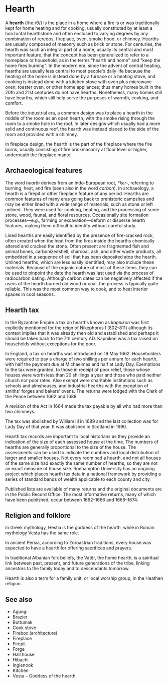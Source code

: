 # Hearth

A **hearth** (/hɑːrθ/) is the place in a home where a fire is or was traditionally kept for home heating and for cooking, usually constituted by at least a horizontal hearthstone and often enclosed to varying degrees by any combination of reredos, fireplace, oven, smoke hood, or chimney. Hearths are usually composed of masonry such as brick or stone. For centuries, the hearth was such an integral part of a home, usually its central and most important feature, that the concept has been generalized to refer to a homeplace or household, as in the terms "hearth and home" and "keep the home fires burning". In the modern era, since the advent of central heating, hearths are usually less central to most people's daily life because the heating of the home is instead done by a furnace or a heating stove, and cooking is instead done with a kitchen stove with oven plus microwave oven, toaster oven, or other home appliances; thus many homes built in the 20th and 21st centuries do not have hearths. Nonetheless, many homes still have hearths, which still help serve the purposes of warmth, cooking, and comfort. 

Before the industrial era, a common design was to place a hearth in the middle of the room as an open hearth, with the smoke rising through the room to a smoke hole in the roof. In later designs which usually had a more solid and continuous roof, the hearth was instead placed to the side of the room and provided with a chimney. 

In fireplace design, the hearth is the part of the fireplace where the fire burns, usually consisting of fire brickmasonry at floor level or higher, underneath the fireplace mantel.

## Archaeological features

The word _hearth_ derives from an Indo-European root, _\*ker-_, referring to burning, heat, and fire (seen also in the word _carbon_). In archaeology, a hearth is a firepit or other fireplace feature of any period. Hearths are common features of many eras going back to prehistoric campsites and may be either lined with a wide range of materials, such as stone or left unlined. They were used for cooking, heating, and the processing of some stone, wood, faunal, and floral resources. Occasionally site formation processes—e.g., farming or excavation—deform or disperse hearth features, making them difficult to identify without careful study.

Lined hearths are easily identified by the presence of fire-cracked rock, often created when the heat from the fires inside the hearths chemically altered and cracked the stone. Often present are fragmented fish and animal bones, carbonizedshell, charcoal, ash, and other waste products, all embedded in a sequence of soil that has been deposited atop the hearth. Unlined hearths, which are less easily identified, may also include these materials. Because of the organic nature of most of these items, they can be used to pinpoint the date the hearth was last used via the process of radiocarbon dating. Although carbon dates can be negatively affected if the users of the hearth burned old wood or coal, the process is typically quite reliable. This was the most common way to cook, and to heat interior spaces in cool seasons.

## Hearth tax

In the Byzantine Empire a tax on hearths known as _kapnikon_ was first explicitly mentioned for the reign of Nikephorus I (802–811) although its context implies that it was already then old and established and perhaps it should be taken back to the 7th century AD. Kapnikon was a tax raised on households without exceptions for the poor.

In England, a tax on hearths was introduced on 19 May 1662. Householders were required to pay a charge of two shillings per annum for each hearth, with half the payment due at Michaelmas and half at Lady Day. Exemptions to the tax were granted, to those in receipt of poor relief, those whose houses were worth less than 20 shillings a year and those who paid neither church nor poor rates. Also exempt were charitable institutions such as schools and almshouses, and industrial hearths with the exception of smiths' forges and bakers' ovens. The returns were lodged with the Clerk of the Peace between 1662 and 1688.

A revision of the Act in 1664 made the tax payable by all who had more than two chimneys.

The tax was abolished by William III in 1689 and the last collection was for Lady Day of that year. It was abolished in Scotland in 1690.

Hearth tax records are important to local historians as they provide an indication of the size of each assessed house at the time. The numbers of hearths are generally proportional to the size of the house. The assessments can be used to indicate the numbers and local distribution of larger and smaller houses. Not every room had a hearth, and not all houses of the same size had exactly the same number of hearths, so they are not an exact measure of house size. Roehampton University has an ongoing project which places hearth tax data in a national framework by providing a series of standard bands of wealth applicable to each county and city.

Published lists are available of many returns and the original documents are in the Public Record Office. The most informative returns, many of which have been published, occur between 1662–1666 and 1669–1674.

## Religion and folklore

In Greek mythology, Hestia is the goddess of the hearth, while in Roman mythology Vesta has the same role.

In ancient Persia, according to Zoroastrian traditions, every house was expected to have a hearth for offering sacrifices and prayers.

In traditional Albanian folk beliefs, the Vatër, the home hearth, is a spiritual link between past, present, and future generations of the tribe, linking ancestors to the family today and to descendants tomorrow. 

Hearth is also a term for a family unit, or local worship group, in the Heathen religion.

## See also

- Agungi
- Brazier
- Buttumak
- Cook stove
- Firebox (architecture)
- Fireplace
- Firepit
- Forge
- Hall house
- Hibachi
- Inglenook
- Kitchen
- Vesta – Goddess of the hearth

